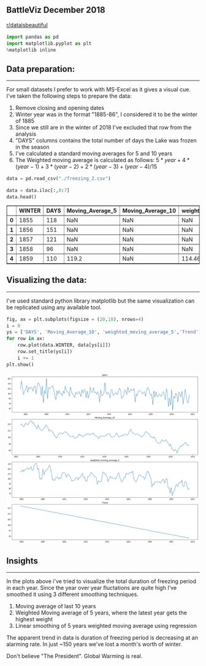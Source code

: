 
## BattleViz December 2018
[r/dataisbeautiful](https://old.reddit.com/r/dataisbeautiful/comments/a2p5f0/battle_dataviz_battle_for_the_month_of_december/?st=jr88xxut&sh=39c37bae)


```python
import pandas as pd
import matplotlib.pyplot as plt
%matplotlib inline
```

## Data preparation:
---

For small datasets I prefer to work with MS-Excel as it gives a visual cue. I've taken the following steps to prepare the data:

1. Remove closing and opening dates
2. Winter year was in the format "1885-86", I considered it to be the winter of 1885
3. Since we still are in the winter of 2018 I've excluded that row from the analysis
4. "DAYS" columns contains the total number of days the Lake was frozen in the season
5. I've calculated a standard moving averages for 5 and 10 years
6. The Weighted moving average is calculated as follows: $5*year+4*(year-1)+3*(year-2)+2*(year-3)+(year-4)/15$


```python
data = pd.read_csv("./freezing_2.csv")
```


```python
data = data.iloc[:,0:7]
data.head()
```




<div>
<style scoped>
    .dataframe tbody tr th:only-of-type {
        vertical-align: middle;
    }

    .dataframe tbody tr th {
        vertical-align: top;
    }

    .dataframe thead th {
        text-align: right;
    }
</style>
<table border="1" class="dataframe">
  <thead>
    <tr style="text-align: right;">
      <th></th>
      <th>WINTER</th>
      <th>DAYS</th>
      <th>Moving_Average_5</th>
      <th>Moving_Average_10</th>
      <th>weighted_moving_average_5</th>
      <th>Ratio</th>
      <th>Trend</th>
    </tr>
  </thead>
  <tbody>
    <tr>
      <th>0</th>
      <td>1855</td>
      <td>118</td>
      <td>NaN</td>
      <td>NaN</td>
      <td>NaN</td>
      <td>NaN</td>
      <td>NaN</td>
    </tr>
    <tr>
      <th>1</th>
      <td>1856</td>
      <td>151</td>
      <td>NaN</td>
      <td>NaN</td>
      <td>NaN</td>
      <td>NaN</td>
      <td>NaN</td>
    </tr>
    <tr>
      <th>2</th>
      <td>1857</td>
      <td>121</td>
      <td>NaN</td>
      <td>NaN</td>
      <td>NaN</td>
      <td>NaN</td>
      <td>NaN</td>
    </tr>
    <tr>
      <th>3</th>
      <td>1858</td>
      <td>96</td>
      <td>NaN</td>
      <td>NaN</td>
      <td>NaN</td>
      <td>NaN</td>
      <td>NaN</td>
    </tr>
    <tr>
      <th>4</th>
      <td>1859</td>
      <td>110</td>
      <td>119.2</td>
      <td>NaN</td>
      <td>114.466667</td>
      <td>1.040606</td>
      <td>116.824659</td>
    </tr>
  </tbody>
</table>
</div>



## Visualizing the data:
---

I've used standard python library matplotlib but the same visualization can be replicated using any available tool.


```python
fig, ax = plt.subplots(figsize = (20,18), nrows=4)
i = 0
ys = ['DAYS', 'Moving_Average_10', 'weighted_moving_average_5','Trend']
for row in ax:
    row.plot(data.WINTER, data[ys[i]])
    row.set_title(ys[i])
    i += 1
plt.show()
```


![png](output_6_0.png)


## Insights
---
In the plots above i've tried to visualize the total duration of freezing period in each year. Since the year over year fluctations are quite high I've smoothed it using 3 different smoothing techniques.

1. Moving average of last 10 years
2. Weighted Moving average of 5 years, where the latest year gets the highest weight
3. Linear smoothing of 5 years weighted moving average using regression

The apparent trend in data is duration of freezing period is decreasing at an alarming rate. In just ~150 years we've lost a month's worth of winter.

Don't believe "The President". Global Warming is real. 

